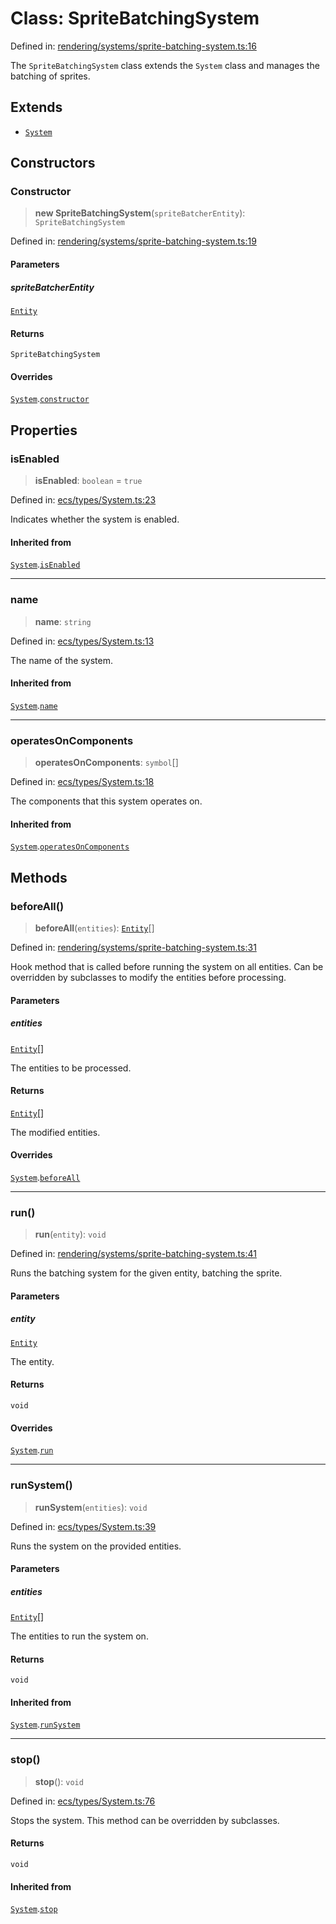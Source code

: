 # Class: SpriteBatchingSystem

Defined in: [rendering/systems/sprite-batching-system.ts:16](https://github.com/Forge-Game-Engine/Forge/blob/80c88dbc1226e2ea185d187b85121eb9c3da7ead/src/rendering/systems/sprite-batching-system.ts#L16)

The `SpriteBatchingSystem` class extends the `System` class and manages the batching of sprites.

## Extends

- [`System`](System.md)

## Constructors

### Constructor

> **new SpriteBatchingSystem**(`spriteBatcherEntity`): `SpriteBatchingSystem`

Defined in: [rendering/systems/sprite-batching-system.ts:19](https://github.com/Forge-Game-Engine/Forge/blob/80c88dbc1226e2ea185d187b85121eb9c3da7ead/src/rendering/systems/sprite-batching-system.ts#L19)

#### Parameters

##### spriteBatcherEntity

[`Entity`](Entity.md)

#### Returns

`SpriteBatchingSystem`

#### Overrides

[`System`](System.md).[`constructor`](System.md#constructor)

## Properties

### isEnabled

> **isEnabled**: `boolean` = `true`

Defined in: [ecs/types/System.ts:23](https://github.com/Forge-Game-Engine/Forge/blob/80c88dbc1226e2ea185d187b85121eb9c3da7ead/src/ecs/types/System.ts#L23)

Indicates whether the system is enabled.

#### Inherited from

[`System`](System.md).[`isEnabled`](System.md#isenabled)

***

### name

> **name**: `string`

Defined in: [ecs/types/System.ts:13](https://github.com/Forge-Game-Engine/Forge/blob/80c88dbc1226e2ea185d187b85121eb9c3da7ead/src/ecs/types/System.ts#L13)

The name of the system.

#### Inherited from

[`System`](System.md).[`name`](System.md#name)

***

### operatesOnComponents

> **operatesOnComponents**: `symbol`[]

Defined in: [ecs/types/System.ts:18](https://github.com/Forge-Game-Engine/Forge/blob/80c88dbc1226e2ea185d187b85121eb9c3da7ead/src/ecs/types/System.ts#L18)

The components that this system operates on.

#### Inherited from

[`System`](System.md).[`operatesOnComponents`](System.md#operatesoncomponents)

## Methods

### beforeAll()

> **beforeAll**(`entities`): [`Entity`](Entity.md)[]

Defined in: [rendering/systems/sprite-batching-system.ts:31](https://github.com/Forge-Game-Engine/Forge/blob/80c88dbc1226e2ea185d187b85121eb9c3da7ead/src/rendering/systems/sprite-batching-system.ts#L31)

Hook method that is called before running the system on all entities.
Can be overridden by subclasses to modify the entities before processing.

#### Parameters

##### entities

[`Entity`](Entity.md)[]

The entities to be processed.

#### Returns

[`Entity`](Entity.md)[]

The modified entities.

#### Overrides

[`System`](System.md).[`beforeAll`](System.md#beforeall)

***

### run()

> **run**(`entity`): `void`

Defined in: [rendering/systems/sprite-batching-system.ts:41](https://github.com/Forge-Game-Engine/Forge/blob/80c88dbc1226e2ea185d187b85121eb9c3da7ead/src/rendering/systems/sprite-batching-system.ts#L41)

Runs the batching system for the given entity, batching the sprite.

#### Parameters

##### entity

[`Entity`](Entity.md)

The entity.

#### Returns

`void`

#### Overrides

[`System`](System.md).[`run`](System.md#run)

***

### runSystem()

> **runSystem**(`entities`): `void`

Defined in: [ecs/types/System.ts:39](https://github.com/Forge-Game-Engine/Forge/blob/80c88dbc1226e2ea185d187b85121eb9c3da7ead/src/ecs/types/System.ts#L39)

Runs the system on the provided entities.

#### Parameters

##### entities

[`Entity`](Entity.md)[]

The entities to run the system on.

#### Returns

`void`

#### Inherited from

[`System`](System.md).[`runSystem`](System.md#runsystem)

***

### stop()

> **stop**(): `void`

Defined in: [ecs/types/System.ts:76](https://github.com/Forge-Game-Engine/Forge/blob/80c88dbc1226e2ea185d187b85121eb9c3da7ead/src/ecs/types/System.ts#L76)

Stops the system. This method can be overridden by subclasses.

#### Returns

`void`

#### Inherited from

[`System`](System.md).[`stop`](System.md#stop)
